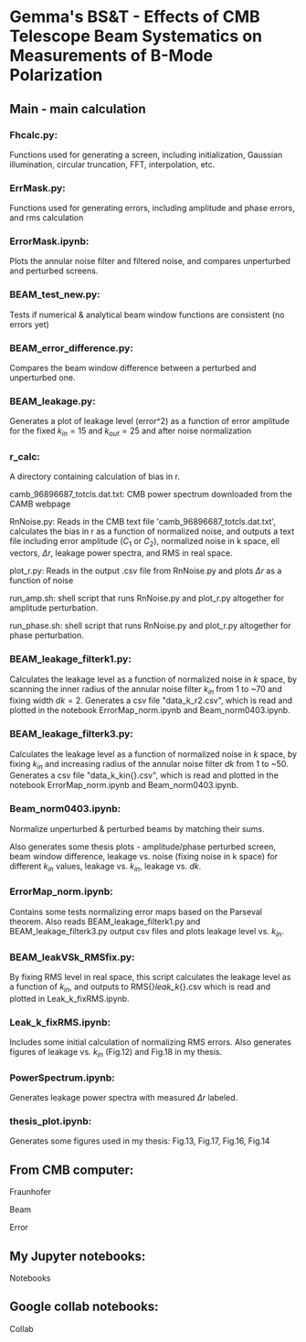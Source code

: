 # Gemma's BS&T - Effects of CMB Telescope Beam Systematics on Measurements of B-Mode Polarization

## Main - main calculation


### Fhcalc.py: 
Functions used for generating a screen, including initialization, Gaussian illumination, circular truncation, FFT, interpolation, etc.

### ErrMask.py: 
Functions used for generating errors, including amplitude and phase errors, and rms calculation

### ErrorMask.ipynb: 
Plots the annular noise filter and filtered noise, and compares unperturbed and perturbed screens.

### BEAM_test_new.py: 
Tests if numerical & analytical beam window functions are consistent (no errors yet)

### BEAM_error_difference.py: 
Compares the beam window difference between a perturbed and unperturbed one.

### BEAM_leakage.py: 
Generates a plot of leakage level (error^2) as a function of error amplitude for the fixed $k_{in}=15$ and $k_{out}=25$ and after noise normalization

### r_calc: 
A directory containing calculation of bias in r.

camb_96896687_totcls.dat.txt: CMB power spectrum downloaded from the CAMB webpage

RnNoise.py: Reads in the CMB text file 'camb_96896687_totcls.dat.txt', calculates the bias in r as a function of normalized noise, and outputs a text file including error amplitude ($C_1$ or $C_2$), normalized noise in k space, ell vectors, $\Delta r$, leakage power spectra, and RMS in real space. 

plot_r.py: Reads in the output .csv file from RnNoise.py and plots $\Delta r$ as a function of noise

run_amp.sh: shell script that runs RnNoise.py and plot_r.py altogether for amplitude perturbation.

run_phase.sh: shell script that runs RnNoise.py and plot_r.py altogether for phase perturbation.

### BEAM_leakage_filterk1.py:
Calculates the leakage level as a function of normalized noise in $k$ space, by scanning the inner radius of the annular noise filter $k_{in}$ from 1 to ~70 and fixing width $dk=2$. Generates a csv file "data_k_r2.csv", which is read and plotted in the notebook ErrorMap_norm.ipynb and Beam_norm0403.ipynb.

### BEAM_leakage_filterk3.py:
Calculates the leakage level as a function of normalized noise in $k$ space, by fixing $k_{in}$ and increasing radius of the annular noise filter $dk$ from 1 to ~50. Generates a csv file "data_k_kin{}.csv", which is read and plotted in the notebook ErrorMap_norm.ipynb and Beam_norm0403.ipynb.

### Beam_norm0403.ipynb:
Normalize unperturbed & perturbed beams by matching their sums. 

Also generates some thesis plots - amplitude/phase perturbed screen, beam window difference, leakage vs. noise (fixing noise in k space) for different $k_{in}$ values, leakage vs. $k_{in}$, leakage vs. $dk$.

### ErrorMap_norm.ipynb:
Contains some tests normalizing error maps based on the Parseval theorem. Also reads BEAM_leakage_filterk1.py and BEAM_leakage_filterk3.py output csv files and plots leakage level vs. $k_{in}$. 

### BEAM_leakVSk_RMSfix.py:
By fixing RMS level in real space, this script calculates the leakage level as a function of $k_{in}$, and outputs to RMS{}_leak_k_{}.csv which is read and plotted in Leak_k_fixRMS.ipynb.

### Leak_k_fixRMS.ipynb:
Includes some initial calculation of normalizing RMS errors. Also generates figures of leakage vs. $k_{in}$ (Fig.12) and Fig.18 in my thesis.

### PowerSpectrum.ipynb:
Generates leakage power spectra with measured $\Delta r$ labeled. 

### thesis_plot.ipynb:
Generates some figures used in my thesis: Fig.13, Fig.17, Fig.16, Fig.14


## From CMB computer:

Fraunhofer

Beam

Error

## My Jupyter notebooks:

Notebooks

## Google collab notebooks:

Collab
